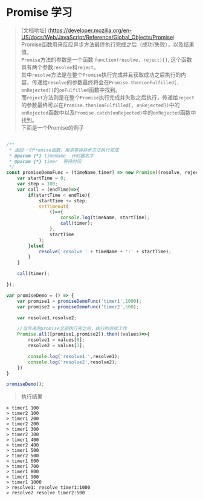 # Promise  学习
> [文档地址] (https://developer.mozilla.org/en-US/docs/Web/JavaScript/Reference/Global_Objects/Promise) <br/>
> Promise函数用来反应异步方法最终执行完成之后（成功/失败），以及结果值。<br/>
> `Promise`方法的参数是一个函数 `function(resolve, reject){}`, 这个函数具有两个参数`resolve`和`reject`。<br/>
> 其中`resolve`方法是在整个`Promise`执行完成并且获取成功之后执行的内容，传递给`resolve`的参数最终将会在`Promise.then(onFulfilled[, onRejected])`的`onFulfilled`函数中找到。<br/>
> 而`reject`方法则是在整个`Promise`执行完成并失败之后执行，传递给`reject`的参数最终可以在`Promise.then(onFulfilled[, onRejected])`中的`onRejected`函数中以及`Promise.catch(onRejected)`中的`onRejected`函数中找到。<br/>
> 下面是一个Promise的例子<br/>

```javascript

/**
 * 返回一个Promise函数，用来等待异步方法执行完成
 * @param {*} timeName  计时器名字 
 * @param {*} timer  等待时间 
 */
const promiseDemoFunc = (timeName,timer) => new Promise((resolve, reject) => {
    var startTime = 0;
    var step = 100;
    var call = (endTime)=>{
        if(startTime < endTie){
            startTime += step;
            setTimeout(
                ()=>{
                    console.log(timeName, startTime);
                    call(timer);
                },
                startTime 
            );
        }else{
            resolve('resolve ' + timeName + ':' + startTime);
        }
    }

    call(timer);

});

var promiseDemo = () => {
    var promise1 = promiseDemoFunc('timer1',1000);
    var promise2 = promiseDemoFunc('timer2',500);

    var resolve1,resolve2;

    //当传递的promise全部执行完之后，执行的后续工作
    Promise.all([promise1,promise2]).then((values)=>{
        resolve1 = values[0];
        resolve2 = values[1];

        console.log('resolve1:',resolve1);
        console.log('resolve2',resolve2);
    })
}

promiseDemo();

```

> 执行结果<br/>
``` CMD
> timer1 100
> timer2 100
> timer1 200
> timer2 200
> timer1 300
> timer2 300
> timer1 400
> timer2 400
> timer1 500
> timer2 500
> timer1 600
> timer1 700
> timer1 800
> timer1 900
> timer1 1000
> resolve1: resolve timer1:1000
> resolve2 resolve timer2:500
```

